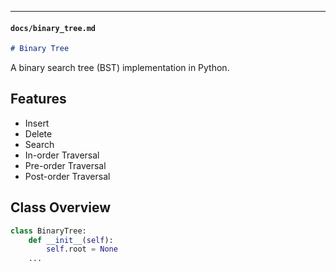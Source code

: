 
---

#### `docs/binary_tree.md`

```markdown
# Binary Tree
```
A binary search tree (BST) implementation in Python.

## Features

- Insert
- Delete
- Search
- In-order Traversal
- Pre-order Traversal
- Post-order Traversal

## Class Overview

```python
class BinaryTree:
    def __init__(self):
        self.root = None
    ...
```